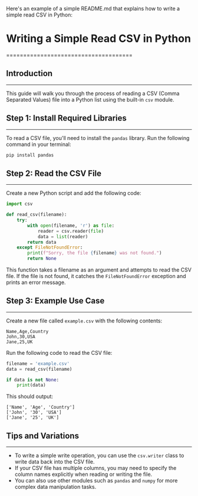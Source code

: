 Here's an example of a simple README.md that explains how to write a simple read CSV in Python:

# Writing a Simple Read CSV in Python
=====================================

## Introduction
------------

This guide will walk you through the process of reading a CSV (Comma Separated Values) file into a Python list using the built-in `csv` module.

## Step 1: Install Required Libraries
------------------------------------

To read a CSV file, you'll need to install the `pandas` library. Run the following command in your terminal:
```bash
pip install pandas
```
## Step 2: Read the CSV File
---------------------------

Create a new Python script and add the following code:
```python
import csv

def read_csv(filename):
    try:
        with open(filename, 'r') as file:
            reader = csv.reader(file)
            data = list(reader)
        return data
    except FileNotFoundError:
        print(f"Sorry, the file {filename} was not found.")
        return None
```
This function takes a filename as an argument and attempts to read the CSV file. If the file is not found, it catches the `FileNotFoundError` exception and prints an error message.

## Step 3: Example Use Case
----------------------

Create a new file called `example.csv` with the following contents:
```csv
Name,Age,Country
John,30,USA
Jane,25,UK
```
Run the following code to read the CSV file:
```python
filename = 'example.csv'
data = read_csv(filename)

if data is not None:
    print(data)
```
This should output:
```
['Name', 'Age', 'Country']
['John', '30', 'USA']
['Jane', '25', 'UK']
```
## Tips and Variations
-----------------------

* To write a simple write operation, you can use the `csv.writer` class to write data back into the CSV file.
* If your CSV file has multiple columns, you may need to specify the column names explicitly when reading or writing the file.
* You can also use other modules such as `pandas` and `numpy` for more complex data manipulation tasks.